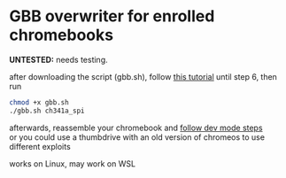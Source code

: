 # GBB overwriter for enrolled chromebooks

**UNTESTED:** needs testing.

after downloading the script (gbb.sh), follow [this tutorial](https://docs.mrchromebox.tech/docs/support/unbricking/unbrick-ch341a.html) until step 6, then run

```bash
chmod +x gbb.sh
./gbb.sh ch341a_spi
```

afterwards, reassemble your chromebook and [follow dev mode steps](https://www.chromium.org/chromium-os/developer-library/guides/device/developer-mode/#enable-developer-mode)<br>
or you could use a thumbdrive with an old version of chromeos to use different exploits

works on Linux, may work on WSL

